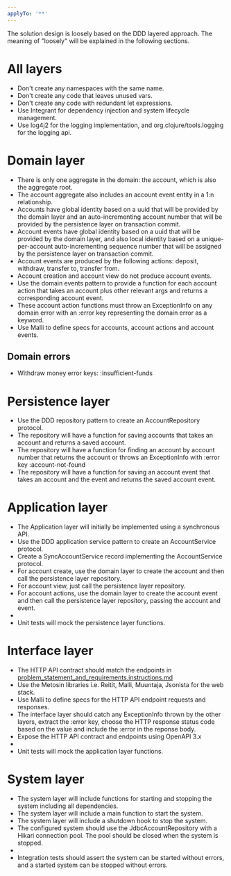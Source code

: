 ```yaml
---
applyTo: '**'
---
```


The solution design is loosely based on the DDD layered approach. The meaning of "loosely" will be explained in the following sections.

# All layers
- Don't create any namespaces with the same name.
- Don't create any code that leaves unused vars.
- Don't create any code with redundant let expressions.
- Use Integrant for dependency injection and system lifecycle management.
- Use log4j2 for the logging implementation, and org.clojure/tools.logging for the logging api.

# Domain layer
- There is only one aggregate in the domain: the account, which is also the aggregate root.
- The account aggregate also includes an account event entity in a 1:n relationship.
- Accounts have global identity based on a uuid that will be provided by the domain layer and an auto-incrementing account number that will be provided by the persistence layer on transaction commit.
- Account events have global identity based on a uuid that will be provided by the domain layer, and also local identity based on a unique-per-account auto-incrementing sequence number that will be assigned by the persistence layer on transaction commit.
- Account events are produced by the following actions: deposit, withdraw, transfer to, transfer from.
- Account creation and account view do not produce account events.
- Use the domain events pattern to provide a function for each account action that takes an account plus other relevant args and returns a corresponding account event.
- These account action functions must throw an ExceptionInfo on any domain error with an :error key representing the domain error as a keyword.
- Use Malli to define specs for accounts, account actions and account events.

## Domain errors
- Withdraw money error keys: :insufficient-funds

# Persistence layer
- Use the DDD repository pattern to create an AccountRepository protocol.
- The repository will have a function for saving accounts that takes an account and returns a saved account.
- The repository will have a function for finding an account by account number that returns the account or throws an ExceptionInfo with :error key :account-not-found
- The repository will have a function for saving an account event that takes an account and the event and returns the saved account event.

# Application layer
- The Application layer will initially be implemented using a synchronous API.
- Use the DDD application service pattern to create an AccountService protocol.
- Create a SyncAccountService record implementing the AccountService protocol.
- For account create, use the domain layer to create the account and then call the persistence layer repository.
- For account view, just call the persistence layer repository.
- For account actions, use the domain layer to create the account event and then call the persistence layer repository, passing the account and event.
- 
- Unit tests will mock the persistence layer functions.

# Interface layer
- The HTTP API contract should match the endpoints in [problem_statement_and_requirements.instructions.md](problem_statement_and_requirements.instructions.md)
- Use the Metosin libraries i.e. Reitit, Malli, Muuntaja, Jsonista for the web stack.
- Use Malli to define specs for the HTTP API endpoint requests and responses.
- The interface layer should catch any ExceptionInfo thrown by the other layers, extract the :error key, choose the HTTP response status code based on the value and include the :error in the reponse body.
- Expose the HTTP API contract and endpoints using OpenAPI 3.x
- 
- Unit tests will mock the application layer functions.

# System layer
- The system layer will include functions for starting and stopping the system including all dependencies.
- The system layer will include a main function to start the system.
- The system layer will include a shutdown hook to stop the system.
- The configured system should use the JdbcAccountRepository with a Hikari connection pool. The pool should be closed when the system is stopped.
- 
- Integration tests should assert the system can be started without errors, and a started system can be stopped without errors.